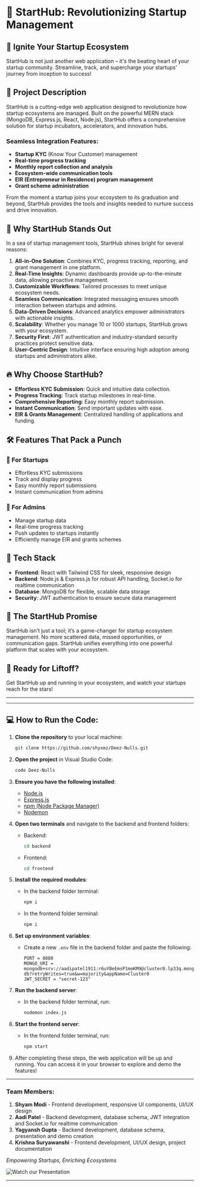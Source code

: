 # 🚀 StartHub: Revolutionizing Startup Management

## 🌟 Ignite Your Startup Ecosystem

StartHub is not just another web application – it's the beating heart of your startup community. Streamline, track, and supercharge your startups' journey from inception to success!

## 📜 Project Description

StartHub is a cutting-edge web application designed to revolutionize how startup ecosystems are managed. Built on the powerful MERN stack (MongoDB, Express.js, React, Node.js), StartHub offers a comprehensive solution for startup incubators, accelerators, and innovation hubs.

### Seamless Integration Features:
- **Startup KYC** (Know Your Customer) management
- **Real-time progress tracking**
- **Monthly report collection and analysis**
- **Ecosystem-wide communication tools**
- **EIR (Entrepreneur in Residence) program management**
- **Grant scheme administration**

From the moment a startup joins your ecosystem to its graduation and beyond, StartHub provides the tools and insights needed to nurture success and drive innovation.

## 🌈 Why StartHub Stands Out

In a sea of startup management tools, StartHub shines bright for several reasons:

1. **All-in-One Solution**: Combines KYC, progress tracking, reporting, and grant management in one platform.
2. **Real-Time Insights**: Dynamic dashboards provide up-to-the-minute data, allowing proactive management.
3. **Customizable Workflows**: Tailored processes to meet unique ecosystem needs.
4. **Seamless Communication**: Integrated messaging ensures smooth interaction between startups and admins.
5. **Data-Driven Decisions**: Advanced analytics empower administrators with actionable insights.
6. **Scalability**: Whether you manage 10 or 1000 startups, StartHub grows with your ecosystem.
7. **Security First**: JWT authentication and industry-standard security practices protect sensitive data.
8. **User-Centric Design**: Intuitive interface ensuring high adoption among startups and administrators alike.

## 🔥 Why Choose StartHub?

- **Effortless KYC Submission**: Quick and intuitive data collection.
- **Progress Tracking**: Track startup milestones in real-time.
- **Comprehensive Reporting**: Easy monthly report submission.
- **Instant Communication**: Send important updates with ease.
- **EIR & Grants Management**: Centralized handling of applications and funding.

## 🛠️ Features That Pack a Punch

### 🏢 For Startups
- Effortless KYC submissions
- Track and display progress
- Easy monthly report submissions
- Instant communication from admins

### 👑 For Admins
- Manage startup data
- Real-time progress tracking
- Push updates to startups instantly
- Efficiently manage EIR and grants schemes

## 🚀 Tech Stack

- **Frontend**: React with Tailwind CSS for sleek, responsive design
- **Backend**: Node.js & Express.js for robust API handling, Socket.io for realtime communication
- **Database**: MongoDB for flexible, scalable data storage
- **Security**: JWT authentication to ensure secure data management

## 🌈 The StartHub Promise

StartHub isn’t just a tool; it’s a game-changer for startup ecosystem management. No more scattered data, missed opportunities, or communication gaps. StartHub unifies everything into one powerful platform that scales with your ecosystem.

## 🚀 Ready for Liftoff?

Get StartHub up and running in your ecosystem, and watch your startups reach for the stars! 

---

---

## 💻 How to Run the Code:

1. **Clone the repository** to your local machine:
   ```bash
   git clone https://github.com/shyxmz/Deez-Nulls.git
   ```

2. **Open the project** in Visual Studio Code:
   ```bash
   code Deez-Nulls
   ```

3. **Ensure you have the following installed**:

   - [Node.js](https://nodejs.org/en/learn/getting-started/how-to-install-nodejs)
   - [Express.js](https://expressjs.com/en/starter/installing.html)
   - [npm (Node Package Manager)](https://stackoverflow.com/questions/16000173/install-npm-node-js-package-manager-on-windows-w-o-using-node-js-msi)
   - [Nodemon](https://www.npmjs.com/package/nodemon)

4. **Open two terminals** and navigate to the backend and frontend folders:
   - Backend:
     ```bash
     cd backend
     ```
   - Frontend:
     ```bash
     cd frontend
     ```

5. **Install the required modules**:
   - In the backend folder terminal:
     ```bash
     npm i
     ```
   - In the frontend folder terminal:
     ```bash
     npm i
     ```

6. **Set up environment variables**:
   - Create a new `.env` file in the backend folder and paste the following:
     ```
     PORT = 8080
     MONGO_URI = mongodb+srv://aadipatel1911:r6uYBeEmsP1moKM9@cluster0.lp33q.mongodb.net/Auth-db?retryWrites=true&w=majority&appName=Cluster0
     JWT_SECRET = "secret-123"
     ```

7. **Run the backend server**:
   - In the backend folder terminal, run:
     ```bash
     nodemon index.js
     ```

8. **Start the frontend server**:
   - In the frontend folder terminal, run:
     ```bash
     npm start
     ```

9. After completing these steps, the web application will be up and running. You can access it in your browser to explore and demo the features!

---
 
### Team Members:
1. **Shyam Modi** - Frontend development, responsive UI components, UI/UX design
2. **Aadi Patel** - Backend development, database schema, JWT integration and Socket.io for realtime communication
3. **Yagyansh Gupta** - Backend development, database schema, presentation and demo creation
4. **Krishna Suryawanshi** - Frontend development, UI/UX design, project documentation

*Empowering Startups, Enriching Ecosystems*

![Watch our Presentation](https://github.com/shyxmz/Deez-Nulls/blob/main/StartHub.gif)

---


